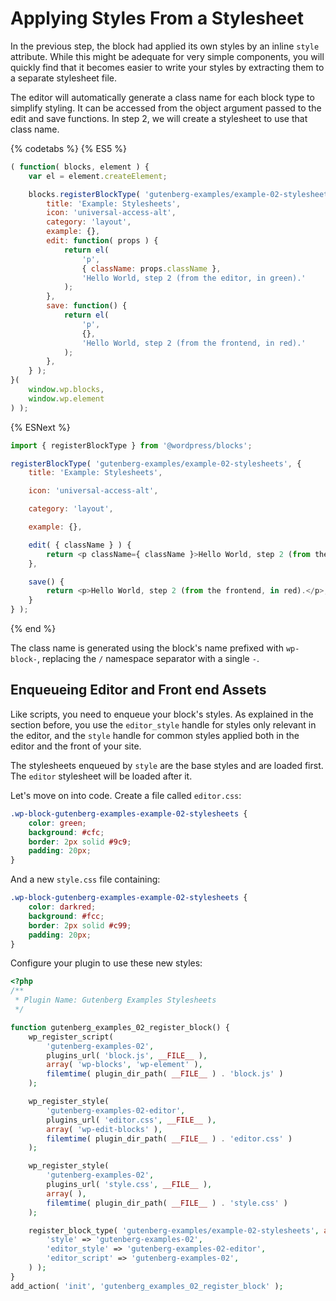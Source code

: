 # Applying Styles From a Stylesheet

In the previous step, the block had applied its own styles by an inline `style` attribute. While this might be adequate for very simple components, you will quickly find that it becomes easier to write your styles by extracting them to a separate stylesheet file.

The editor will automatically generate a class name for each block type to simplify styling. It can be accessed from the object argument passed to the edit and save functions. In step 2, we will create a stylesheet to use that class name.

{% codetabs %}
{% ES5 %}
```js
( function( blocks, element ) {
	var el = element.createElement;

	blocks.registerBlockType( 'gutenberg-examples/example-02-stylesheets', {
		title: 'Example: Stylesheets',
		icon: 'universal-access-alt',
		category: 'layout',
		example: {},
		edit: function( props ) {
			return el(
				'p',
				{ className: props.className },
				'Hello World, step 2 (from the editor, in green).'
			);
		},
		save: function() {
			return el(
				'p',
				{},
				'Hello World, step 2 (from the frontend, in red).'
			);
		},
	} );
}(
	window.wp.blocks,
	window.wp.element
) );
```
{% ESNext %}
```js
import { registerBlockType } from '@wordpress/blocks';

registerBlockType( 'gutenberg-examples/example-02-stylesheets', {
	title: 'Example: Stylesheets',

	icon: 'universal-access-alt',

	category: 'layout',

	example: {},

	edit( { className } ) {
		return <p className={ className }>Hello World, step 2 (from the editor, in green).</p>;
	},

	save() {
		return <p>Hello World, step 2 (from the frontend, in red).</p>;
	}
} );
```
{% end %}

The class name is generated using the block's name prefixed with `wp-block-`, replacing the `/` namespace separator with a single `-`.

## Enqueueing Editor and Front end Assets

Like scripts, you need to enqueue your block's styles. As explained in the section before, you use the `editor_style` handle for styles only relevant in the editor, and the `style` handle for common styles applied both in the editor and the front of your site.

The stylesheets enqueued by `style` are the base styles and are loaded first. The `editor` stylesheet will be loaded after it.

Let's move on into code. Create a file called `editor.css`:

```css
.wp-block-gutenberg-examples-example-02-stylesheets {
	color: green;
	background: #cfc;
	border: 2px solid #9c9;
	padding: 20px;
}
```

And a new `style.css` file containing:

```css
.wp-block-gutenberg-examples-example-02-stylesheets {
	color: darkred;
	background: #fcc;
	border: 2px solid #c99;
	padding: 20px;
}
```

Configure your plugin to use these new styles:

```php
<?php
/**
 * Plugin Name: Gutenberg Examples Stylesheets
 */

function gutenberg_examples_02_register_block() {
	wp_register_script(
		'gutenberg-examples-02',
		plugins_url( 'block.js', __FILE__ ),
		array( 'wp-blocks', 'wp-element' ),
		filemtime( plugin_dir_path( __FILE__ ) . 'block.js' )
	);

	wp_register_style(
		'gutenberg-examples-02-editor',
		plugins_url( 'editor.css', __FILE__ ),
		array( 'wp-edit-blocks' ),
		filemtime( plugin_dir_path( __FILE__ ) . 'editor.css' )
	);

	wp_register_style(
		'gutenberg-examples-02',
		plugins_url( 'style.css', __FILE__ ),
		array( ),
		filemtime( plugin_dir_path( __FILE__ ) . 'style.css' )
	);

	register_block_type( 'gutenberg-examples/example-02-stylesheets', array(
		'style' => 'gutenberg-examples-02',
		'editor_style' => 'gutenberg-examples-02-editor',
		'editor_script' => 'gutenberg-examples-02',
	) );
}
add_action( 'init', 'gutenberg_examples_02_register_block' );
```
